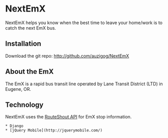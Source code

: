 # NextEmX

NextEmX helps you know when the best time to leave your home/work is to catch the next EmX bus.

## Installation
Download the git repo: http://github.com/auzigog/NextEmX

## About the EmX
The EmX is a rapid bus transit line operated by Lane Transit District (LTD) in Eugene, OR.

## Technology
NextEmX uses the [RouteShout API](http://www.routeshout.com/main/api) for EmX stop information.

    * Django
    * [jQuery Mobile](http://jquerymobile.com/)
